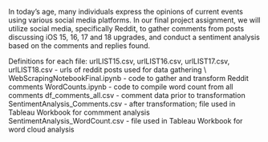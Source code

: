 In today’s age, many individuals express the opinions of current events using various social
media platforms. In our final project assignment, we will utilize social media, specifically
Reddit, to gather comments from posts discussing iOS 15, 16, 17 and 18 upgrades, and
conduct a sentiment analysis based on the comments and replies found.

Definitions for each file:
urlLIST15.csv, urlLIST16.csv, urlLIST17.csv, urlLIST18.csv - urls of reddit posts used for data gathering \\
WebScrapingNotebookFinal.ipynb - code to gather and transform Reddit comments
WordCounts.ipynb - code to compile word count from all comments
df_comments_all.csv - comment data prior to transformation
SentimentAnalysis_Comments.csv - after transformation; file used in Tableau Workbook for commment analysis
SentimentAnalysis_WordCount.csv - file used in Tableau Workbook for word cloud analysis
